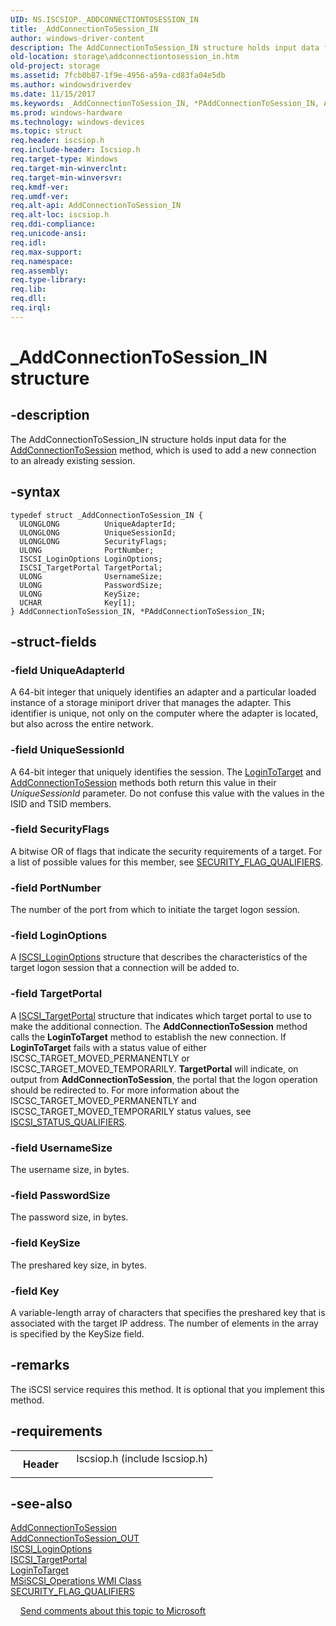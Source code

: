 ```yaml
---
UID: NS.ISCSIOP._ADDCONNECTIONTOSESSION_IN
title: _AddConnectionToSession_IN
author: windows-driver-content
description: The AddConnectionToSession_IN structure holds input data for the AddConnectionToSession method, which is used to add a new connection to an already existing session.
old-location: storage\addconnectiontosession_in.htm
old-project: storage
ms.assetid: 7fcb0b87-1f9e-4956-a59a-cd83fa04e5db
ms.author: windowsdriverdev
ms.date: 11/15/2017
ms.keywords: _AddConnectionToSession_IN, *PAddConnectionToSession_IN, AddConnectionToSession_IN
ms.prod: windows-hardware
ms.technology: windows-devices
ms.topic: struct
req.header: iscsiop.h
req.include-header: Iscsiop.h
req.target-type: Windows
req.target-min-winverclnt: 
req.target-min-winversvr: 
req.kmdf-ver: 
req.umdf-ver: 
req.alt-api: AddConnectionToSession_IN
req.alt-loc: iscsiop.h
req.ddi-compliance: 
req.unicode-ansi: 
req.idl: 
req.max-support: 
req.namespace: 
req.assembly: 
req.type-library: 
req.lib: 
req.dll: 
req.irql: 
---
```


# _AddConnectionToSession_IN structure



## -description
The AddConnectionToSession_IN structure holds input data for the <a href="storage.addconnectiontosession">AddConnectionToSession</a> method, which is used to add a new connection to an already existing session.


## -syntax

````
typedef struct _AddConnectionToSession_IN {
  ULONGLONG          UniqueAdapterId;
  ULONGLONG          UniqueSessionId;
  ULONGLONG          SecurityFlags;
  ULONG              PortNumber;
  ISCSI_LoginOptions LoginOptions;
  ISCSI_TargetPortal TargetPortal;
  ULONG              UsernameSize;
  ULONG              PasswordSize;
  ULONG              KeySize;
  UCHAR              Key[1];
} AddConnectionToSession_IN, *PAddConnectionToSession_IN;
````


## -struct-fields

### -field UniqueAdapterId

A 64-bit integer that uniquely identifies an adapter and a particular loaded instance of a storage miniport driver that manages the adapter. This identifier is unique, not only on the computer where the adapter is located, but also across the entire network. 

### -field UniqueSessionId

A 64-bit integer that uniquely identifies the session. The <a href="storage.logintotarget">LoginToTarget</a> and <a href="storage.addconnectiontosession">AddConnectionToSession</a> methods both return this value in their <i>UniqueSessionId</i> parameter. Do not confuse this value with the values in the ISID and TSID members.

### -field SecurityFlags

A bitwise OR of flags that indicate the security requirements of a target. For a list of possible values for this member, see <a href="storage.security_flag_qualifiers">SECURITY_FLAG_QUALIFIERS</a>.

### -field PortNumber

The number of the port from which to initiate the target logon session. 

### -field LoginOptions

A <a href="storage.iscsi_loginoptions">ISCSI_LoginOptions</a> structure that describes the characteristics of the target logon session that a connection will be added to. 

### -field TargetPortal

A <a href="storage.iscsi_targetportal">ISCSI_TargetPortal</a> structure that indicates which target portal to use to make the additional connection. The <b>AddConnectionToSession</b> method calls the <b>LoginToTarget</b> method to establish the new connection. If <b>LoginToTarget</b> fails with a status value of either ISCSC_TARGET_MOVED_PERMANENTLY or ISCSC_TARGET_MOVED_TEMPORARILY. <b>TargetPortal</b> will indicate, on output from <b>AddConnectionToSession</b>, the portal that the logon operation should be redirected to. For more information about the ISCSC_TARGET_MOVED_PERMANENTLY and ISCSC_TARGET_MOVED_TEMPORARILY status values, see <a href="storage.iscsi_status_qualifiers">ISCSI_STATUS_QUALIFIERS</a>.

### -field UsernameSize

The username size, in bytes.

### -field PasswordSize

The password size, in bytes.

### -field KeySize

The preshared key size, in bytes.

### -field Key

A variable-length array of characters that specifies the preshared key that is associated with the target IP address. The number of elements in the array is specified by the KeySize field.

## -remarks
The iSCSI service requires this method. It is optional that you implement this method.

## -requirements
<table>
<tr>
<th width="30%">
Header
</th>
<td width="70%">
<dl>
<dt>Iscsiop.h (include Iscsiop.h)</dt>
</dl>
</td>
</tr>
</table>

## -see-also
<dl>
<dt>
<a href="storage.addconnectiontosession">AddConnectionToSession</a>
</dt>
<dt>
<a href="storage.addconnectiontosession_out">AddConnectionToSession_OUT</a>
</dt>
<dt>
<a href="storage.iscsi_loginoptions">ISCSI_LoginOptions</a>
</dt>
<dt>
<a href="storage.iscsi_targetportal">ISCSI_TargetPortal</a>
</dt>
<dt>
<a href="storage.logintotarget">LoginToTarget</a>
</dt>
<dt>
<a href="storage.msiscsi_operations_wmi_class">MSiSCSI_Operations WMI Class</a>
</dt>
<dt>
<a href="storage.security_flag_qualifiers">SECURITY_FLAG_QUALIFIERS</a>
</dt>
</dl>
 
 
<a href="mailto:wsddocfb@microsoft.com?subject=Documentation%20feedback [storage\storage]:%20AddConnectionToSession_IN structure%20 RELEASE:%20(11/15/2017)&amp;body=%0A%0APRIVACY STATEMENT%0A%0AWe use your feedback to improve the documentation. We don't use your email address for any other purpose, and we'll remove your email address from our system after the issue that you're reporting is fixed. While we're working to fix this issue, we might send you an email message to ask for more info. Later, we might also send you an email message to let you know that we've addressed your feedback.%0A%0AFor more info about Microsoft's privacy policy, see http://privacy.microsoft.com/en-us/default.aspx." title="Send comments about this topic to Microsoft">Send comments about this topic to Microsoft</a>
